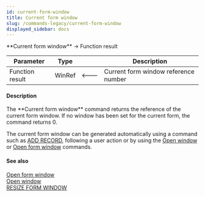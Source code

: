 ```yaml
---
id: current-form-window
title: Current form window
slug: /commands-legacy/current-form-window
displayed_sidebar: docs
---
```


<!--REF #_command_.Current form window.Syntax-->**Current form window**  -> Function result<!-- END REF-->
<!--REF #_command_.Current form window.Params-->
| Parameter | Type |  | Description |
| --- | --- | --- | --- |
| Function result | WinRef | &#x1F850; | Current form window reference number |

<!-- END REF-->

#### Description 

<!--REF #_command_.Current form window.Summary-->The **Current form window** command returns the reference of the current form window.<!-- END REF--> If no window has been set for the current form, the command returns 0.

The current form window can be generated automatically using a command such as [ADD RECORD](add-record.md), following a user action or by using the [Open window](open-window.md) or [Open form window](open-form-window.md) commands. 

#### See also 

[Open form window](open-form-window.md)  
[Open window](open-window.md)  
[RESIZE FORM WINDOW](resize-form-window.md)  
